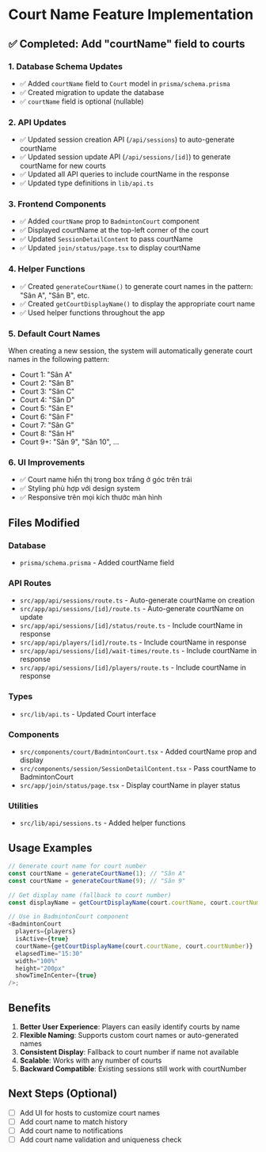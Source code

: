 # Court Name Feature Implementation

## ✅ Completed: Add "courtName" field to courts

### 1. Database Schema Updates

- ✅ Added `courtName` field to `Court` model in `prisma/schema.prisma`
- ✅ Created migration to update the database
- ✅ `courtName` field is optional (nullable)

### 2. API Updates

- ✅ Updated session creation API (`/api/sessions`) to auto-generate courtName
- ✅ Updated session update API (`/api/sessions/[id]`) to generate courtName for new courts
- ✅ Updated all API queries to include courtName in the response
- ✅ Updated type definitions in `lib/api.ts`

### 3. Frontend Components

- ✅ Added `courtName` prop to `BadmintonCourt` component
- ✅ Displayed courtName at the top-left corner of the court
- ✅ Updated `SessionDetailContent` to pass courtName
- ✅ Updated `join/status/page.tsx` to display courtName

### 4. Helper Functions

- ✅ Created `generateCourtName()` to generate court names in the pattern: "Sân A", "Sân B", etc.
- ✅ Created `getCourtDisplayName()` to display the appropriate court name
- ✅ Used helper functions throughout the app

### 5. Default Court Names

When creating a new session, the system will automatically generate court names in the following pattern:

- Court 1: "Sân A"
- Court 2: "Sân B"
- Court 3: "Sân C"
- Court 4: "Sân D"
- Court 5: "Sân E"
- Court 6: "Sân F"
- Court 7: "Sân G"
- Court 8: "Sân H"
- Court 9+: "Sân 9", "Sân 10", ...

### 6. UI Improvements

- ✅ Court name hiển thị trong box trắng ở góc trên trái
- ✅ Styling phù hợp với design system
- ✅ Responsive trên mọi kích thước màn hình

## Files Modified

### Database

- `prisma/schema.prisma` - Added courtName field

### API Routes

- `src/app/api/sessions/route.ts` - Auto-generate courtName on creation
- `src/app/api/sessions/[id]/route.ts` - Auto-generate courtName on update
- `src/app/api/sessions/[id]/status/route.ts` - Include courtName in response
- `src/app/api/players/[id]/route.ts` - Include courtName in response
- `src/app/api/sessions/[id]/wait-times/route.ts` - Include courtName in response
- `src/app/api/sessions/[id]/players/route.ts` - Include courtName in response

### Types

- `src/lib/api.ts` - Updated Court interface

### Components

- `src/components/court/BadmintonCourt.tsx` - Added courtName prop and display
- `src/components/session/SessionDetailContent.tsx` - Pass courtName to BadmintonCourt
- `src/app/join/status/page.tsx` - Display courtName in player status

### Utilities

- `src/lib/api/sessions.ts` - Added helper functions

## Usage Examples

```typescript
// Generate court name for court number
const courtName = generateCourtName(1); // "Sân A"
const courtName = generateCourtName(9); // "Sân 9"

// Get display name (fallback to court number)
const displayName = getCourtDisplayName(court.courtName, court.courtNumber);

// Use in BadmintonCourt component
<BadmintonCourt
  players={players}
  isActive={true}
  courtName={getCourtDisplayName(court.courtName, court.courtNumber)}
  elapsedTime="15:30"
  width="100%"
  height="200px"
  showTimeInCenter={true}
/>;
```

## Benefits

1. **Better User Experience**: Players can easily identify courts by name
2. **Flexible Naming**: Supports custom court names or auto-generated names
3. **Consistent Display**: Fallback to court number if name not available
4. **Scalable**: Works with any number of courts
5. **Backward Compatible**: Existing sessions still work with courtNumber

## Next Steps (Optional)

- [ ] Add UI for hosts to customize court names
- [ ] Add court name to match history
- [ ] Add court name to notifications
- [ ] Add court name validation and uniqueness check
